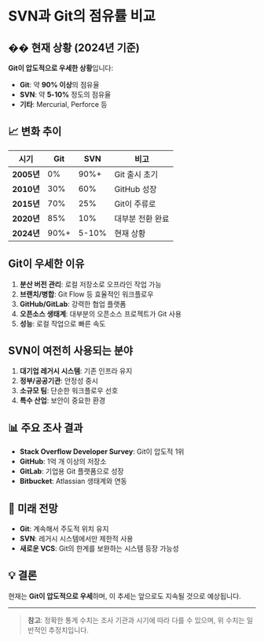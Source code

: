 # SVN과 Git의 점유률 비교

## �� 현재 상황 (2024년 기준)

**Git이 압도적으로 우세한 상황**입니다:

- **Git**: 약 **90% 이상**의 점유율
- **SVN**: 약 **5-10%** 정도의 점유율
- **기타**: Mercurial, Perforce 등

## 📈 변화 추이

| 시기 | Git | SVN | 비고 |
|------|-----|-----|------|
| **2005년** | 0% | 90%+ | Git 출시 초기 |
| **2010년** | 30% | 60% | GitHub 성장 |
| **2015년** | 70% | 25% | Git이 주류로 |
| **2020년** | 85% | 10% | 대부분 전환 완료 |
| **2024년** | 90%+ | 5-10% | 현재 상황 |

## Git이 우세한 이유

1. **분산 버전 관리**: 로컬 저장소로 오프라인 작업 가능
2. **브랜치/병합**: Git Flow 등 효율적인 워크플로우
3. **GitHub/GitLab**: 강력한 협업 플랫폼
4. **오픈소스 생태계**: 대부분의 오픈소스 프로젝트가 Git 사용
5. **성능**: 로컬 작업으로 빠른 속도

## SVN이 여전히 사용되는 분야

1. **대기업 레거시 시스템**: 기존 인프라 유지
2. **정부/공공기관**: 안정성 중시
3. **소규모 팀**: 단순한 워크플로우 선호
4. **특수 산업**: 보안이 중요한 환경

## 📊 주요 조사 결과

- **Stack Overflow Developer Survey**: Git이 압도적 1위
- **GitHub**: 1억 개 이상의 저장소
- **GitLab**: 기업용 Git 플랫폼으로 성장
- **Bitbucket**: Atlassian 생태계와 연동

## 🔮 미래 전망

- **Git**: 계속해서 주도적 위치 유지
- **SVN**: 레거시 시스템에서만 제한적 사용
- **새로운 VCS**: Git의 한계를 보완하는 시스템 등장 가능성

## 💡 결론

현재는 **Git이 압도적으로 우세**하며, 이 추세는 앞으로도 지속될 것으로 예상됩니다.

---

> **참고**: 정확한 통계 수치는 조사 기관과 시기에 따라 다를 수 있으며, 위 수치는 일반적인 추정치입니다.